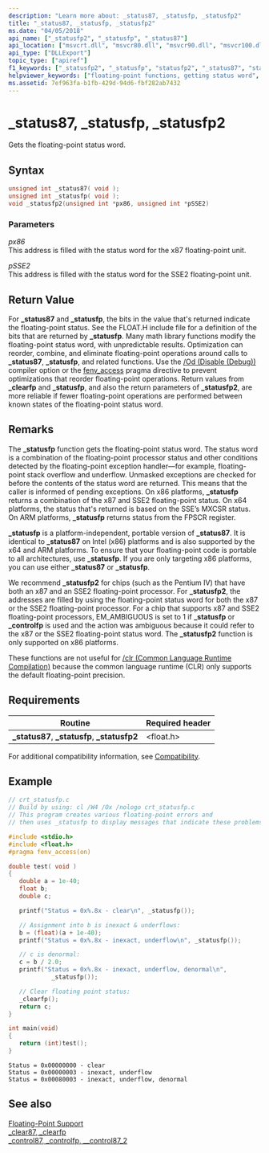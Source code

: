 ```yaml
---
description: "Learn more about: _status87, _statusfp, _statusfp2"
title: "_status87, _statusfp, _statusfp2"
ms.date: "04/05/2018"
api_name: ["_statusfp2", "_statusfp", "_status87"]
api_location: ["msvcrt.dll", "msvcr80.dll", "msvcr90.dll", "msvcr100.dll", "msvcr100_clr0400.dll", "msvcr110.dll", "msvcr110_clr0400.dll", "msvcr120.dll", "msvcr120_clr0400.dll", "ucrtbase.dll", "api-ms-win-crt-runtime-l1-1-0.dll"]
api_type: ["DLLExport"]
topic_type: ["apiref"]
f1_keywords: ["_statusfp2", "_statusfp", "statusfp2", "_status87", "status87", "statusfp"]
helpviewer_keywords: ["floating-point functions, getting status word", "floating-point numbers, status word", "status87 function", "status word, getting floating point", "statusfp function", "_statusfp function", "_statusfp2 function", "statusfp2 function", "_status87 function", "floating-point functions", "status word"]
ms.assetid: 7ef963fa-b1fb-429d-94d6-fbf282ab7432
---
```

# _status87, _statusfp, _statusfp2

Gets the floating-point status word.

## Syntax

```C
unsigned int _status87( void );
unsigned int _statusfp( void );
void _statusfp2(unsigned int *px86, unsigned int *pSSE2)
```

### Parameters

*px86*<br/>
This address is filled with the status word for the x87 floating-point unit.

*pSSE2*<br/>
This address is filled with the status word for the SSE2 floating-point unit.

## Return Value

For **_status87** and **_statusfp**, the bits in the value that's returned indicate the floating-point status. See the FLOAT.H include file for a definition of the bits that are returned by **_statusfp**. Many math library functions modify the floating-point status word, with unpredictable results. Optimization can reorder, combine, and eliminate floating-point operations around calls to **_status87**, **_statusfp**, and related functions. Use the [/Od (Disable (Debug))](../../build/reference/od-disable-debug.md) compiler option or the [fenv_access](../../preprocessor/fenv-access.md) pragma directive to prevent optimizations that reorder floating-point operations. Return values from **_clearfp** and **_statusfp**, and also the return parameters of **_statusfp2**, are more reliable if fewer floating-point operations are performed between known states of the floating-point status word.

## Remarks

The **_statusfp** function gets the floating-point status word. The status word is a combination of the floating-point processor status and other conditions detected by the floating-point exception handler—for example, floating-point stack overflow and underflow. Unmasked exceptions are checked for before the contents of the status word are returned. This means that the caller is informed of pending exceptions. On x86 platforms, **_statusfp** returns a combination of the x87 and SSE2 floating-point status. On x64 platforms, the status that's returned is based on the SSE’s MXCSR status. On ARM platforms, **_statusfp** returns status from the FPSCR register.

**_statusfp** is a platform-independent, portable version of **_status87**. It is identical to **_status87** on Intel (x86) platforms and is also supported by the x64 and ARM platforms. To ensure that your floating-point code is portable to all architectures, use **_statusfp**. If you are only targeting x86 platforms, you can use either **_status87** or **_statusfp**.

We recommend **_statusfp2** for chips (such as the Pentium IV) that have both an x87 and an SSE2 floating-point processor. For **_statusfp2**, the addresses are filled by using the floating-point status word for both the x87 or the SSE2 floating-point processor. For a chip that supports x87 and SSE2 floating-point processors, EM_AMBIGUOUS is set to 1 if **_statusfp** or **_controlfp** is used and the action was ambiguous because it could refer to the x87 or the SSE2 floating-point status word. The **_statusfp2** function is only supported on x86 platforms.

These functions are not useful for [/clr (Common Language Runtime Compilation)](../../build/reference/clr-common-language-runtime-compilation.md) because the common language runtime (CLR) only supports the default floating-point precision.

## Requirements

|Routine|Required header|
|-------------|---------------------|
|**_status87**, **_statusfp**, **_statusfp2**|\<float.h>|

For additional compatibility information, see [Compatibility](../../c-runtime-library/compatibility.md).

## Example

```C
// crt_statusfp.c
// Build by using: cl /W4 /Ox /nologo crt_statusfp.c
// This program creates various floating-point errors and
// then uses _statusfp to display messages that indicate these problems.

#include <stdio.h>
#include <float.h>
#pragma fenv_access(on)

double test( void )
{
   double a = 1e-40;
   float b;
   double c;

   printf("Status = 0x%.8x - clear\n", _statusfp());

   // Assignment into b is inexact & underflows:
   b = (float)(a + 1e-40);
   printf("Status = 0x%.8x - inexact, underflow\n", _statusfp());

   // c is denormal:
   c = b / 2.0;
   printf("Status = 0x%.8x - inexact, underflow, denormal\n",
            _statusfp());

   // Clear floating point status:
   _clearfp();
   return c;
}

int main(void)
{
   return (int)test();
}
```

```Output
Status = 0x00000000 - clear
Status = 0x00000003 - inexact, underflow
Status = 0x00080003 - inexact, underflow, denormal
```

## See also

[Floating-Point Support](../../c-runtime-library/floating-point-support.md)<br/>
[_clear87, _clearfp](clear87-clearfp.md)<br/>
[_control87, _controlfp, \__control87_2](control87-controlfp-control87-2.md)<br/>
